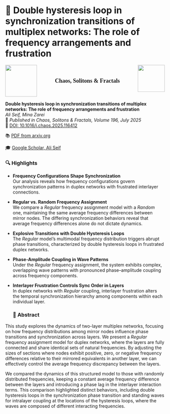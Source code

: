 # 📃 Double hysteresis loop in synchronization transitions of multiplex networks: The role of frequency arrangements and frustration
<p align="center">
  <img src="https://sdfestaticassets-eu-west-1.sciencedirectassets.com/prod/c2d2d2e89ef077cbc6663badca517ca70a10db41/image/elsevier-non-solus.svg" width="100" style="float:left; margin-right: 10px;" />
  <span style="font-size: 18px; font-weight: bold; line-height: 100px; vertical-align: super; font-family: 'Georgia', serif;">Chaos, Solitons & Fractals</span>
  <img src="https://ars.els-cdn.com/content/image/1-s2.0-S0960077925X20038-cov150h.gif" width="85" style="float:right; margin-left: 10px;" />
</p>





**Double hysteresis loop in synchronization transitions of multiplex networks: The role of frequency arrangements and frustration**  
_Ali Seif, Mina Zarei_  
📅 *Published in Chaos, Solitons & Fractals, Volume 196, July 2025*  
🔗 [DOI: 10.1016/j.chaos.2025.116412](https://doi.org/10.1016/j.chaos.2025.116412)

📚 [PDF from arxiv.org](https://arxiv.org/pdf/2411.12094)

🎓 [Google Scholar, Ali Seif](https://scholar.google.com/citations?view_op=list_works&hl=en&authuser=1&hl=en&user=ncrwrXYAAAAJ&authuser=1)

### 🔍 Highlights

- **Frequency Configurations Shape Synchronization**  
  Our analysis reveals how frequency configurations govern synchronization patterns in duplex networks with frustrated interlayer connections.

- **Regular vs. Random Frequency Assignment**  
  We compare a *Regular* frequency assignment model with a *Random* one, maintaining the same average frequency differences between mirror nodes. The differing synchronization behaviors reveal that average frequency differences alone do not dictate dynamics.

- **Explosive Transitions with Double Hysteresis Loops**  
  The *Regular* model’s multimodal frequency distribution triggers abrupt phase transitions, characterized by double hysteresis loops in frustrated duplex networks.

- **Phase-Amplitude Coupling in Wave Patterns**  
  Under the *Regular* frequency assignment, the system exhibits complex, overlapping wave patterns with pronounced phase–amplitude coupling across frequency components.

- **Interlayer Frustration Controls Sync Order in Layers**  
  In duplex networks with *Regular* coupling, interlayer frustration alters the temporal synchronization hierarchy among components within each individual layer.


  ### 📄 Abstract

This study explores the dynamics of two-layer multiplex networks, focusing on how frequency distributions among mirror nodes influence phase transitions and synchronization across layers. We present a *Regular* frequency assignment model for duplex networks, where the layers are fully connected and share identical sets of natural frequencies. By adjusting the sizes of sections where nodes exhibit positive, zero, or negative frequency differences relative to their mirrored equivalents in another layer, we can effectively control the average frequency discrepancy between the layers. 

We compared the dynamics of this structured model to those with randomly distributed frequencies, keeping a constant average frequency difference between the layers and introducing a phase lag in the interlayer interaction terms. This comparison highlighted distinct behaviors, including double hysteresis loops in the synchronization phase transition and standing waves for intralayer coupling at the locations of the hysteresis loops, where the waves are composed of different interacting frequencies.

